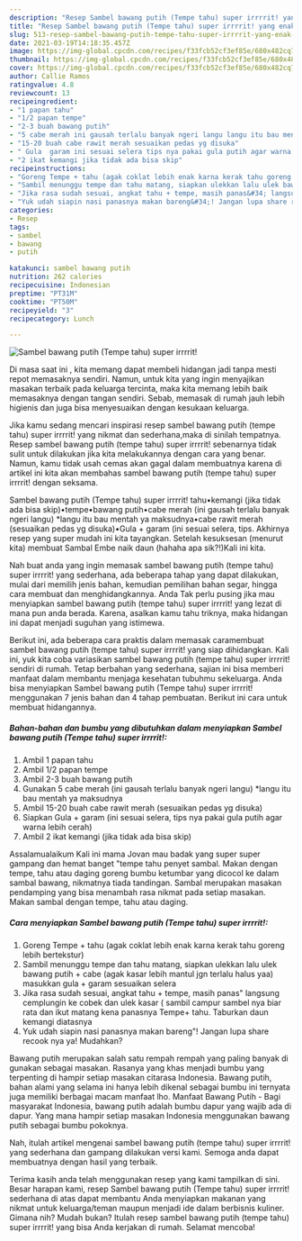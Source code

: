 ```yaml
---
description: "Resep Sambel bawang putih (Tempe tahu) super irrrrit! yang enak Untuk Jualan"
title: "Resep Sambel bawang putih (Tempe tahu) super irrrrit! yang enak Untuk Jualan"
slug: 513-resep-sambel-bawang-putih-tempe-tahu-super-irrrrit-yang-enak-untuk-jualan
date: 2021-03-19T14:18:35.457Z
image: https://img-global.cpcdn.com/recipes/f33fcb52cf3ef85e/680x482cq70/sambel-bawang-putih-tempe-tahu-super-irrrrit-foto-resep-utama.jpg
thumbnail: https://img-global.cpcdn.com/recipes/f33fcb52cf3ef85e/680x482cq70/sambel-bawang-putih-tempe-tahu-super-irrrrit-foto-resep-utama.jpg
cover: https://img-global.cpcdn.com/recipes/f33fcb52cf3ef85e/680x482cq70/sambel-bawang-putih-tempe-tahu-super-irrrrit-foto-resep-utama.jpg
author: Callie Ramos
ratingvalue: 4.8
reviewcount: 13
recipeingredient:
- "1 papan tahu"
- "1/2 papan tempe"
- "2-3 buah bawang putih"
- "5 cabe merah ini gausah terlalu banyak ngeri langu langu itu bau mentah ya maksudnya"
- "15-20 buah cabe rawit merah sesuaikan pedas yg disuka"
- " Gula  garam ini sesuai selera tips nya pakai gula putih agar warna lebih cerah"
- "2 ikat kemangi jika tidak ada bisa skip"
recipeinstructions:
- "Goreng Tempe + tahu (agak coklat lebih enak karna kerak tahu goreng lebih bertekstur)"
- "Sambil menunggu tempe dan tahu matang, siapkan ulekkan lalu ulek bawang putih + cabe (agak kasar lebih mantul jgn terlalu halus yaa) masukkan gula + garam sesuaikan selera"
- "Jika rasa sudah sesuai, angkat tahu + tempe, masih panas&#34; langsung cemplungin ke cobek dan ulek kasar ( sambil campur sambel nya biar rata dan ikut matang kena panasnya Tempe+ tahu. Taburkan daun kemangi diatasnya"
- "Yuk udah siapin nasi panasnya makan bareng&#34;! Jangan lupa share recook nya ya! Mudahkan?"
categories:
- Resep
tags:
- sambel
- bawang
- putih

katakunci: sambel bawang putih 
nutrition: 262 calories
recipecuisine: Indonesian
preptime: "PT31M"
cooktime: "PT50M"
recipeyield: "3"
recipecategory: Lunch

---
```



![Sambel bawang putih (Tempe tahu) super irrrrit!](https://img-global.cpcdn.com/recipes/f33fcb52cf3ef85e/680x482cq70/sambel-bawang-putih-tempe-tahu-super-irrrrit-foto-resep-utama.jpg)

Di masa  saat ini , kita memang dapat membeli hidangan jadi tanpa mesti repot memasaknya sendiri. Namun, untuk kita yang ingin menyajikan masakan terbaik pada keluarga tercinta, maka kita memang lebih baik memasaknya dengan tangan sendiri. Sebab, memasak di rumah jauh lebih higienis dan juga bisa menyesuaikan dengan kesukaan keluarga.

Jika kamu sedang mencari inspirasi resep sambel bawang putih (tempe tahu) super irrrrit! yang nikmat dan sederhana,maka di sinilah tempatnya. Resep sambel bawang putih (tempe tahu) super irrrrit!  sebenarnya tidak sulit untuk dilakukan jika kita melakukannya dengan cara yang benar. Namun, kamu tidak usah cemas akan gagal dalam membuatnya 
karena di artikel ini kita akan membahas sambel bawang putih (tempe tahu) super irrrrit! dengan seksama.  

Sambel bawang putih (Tempe tahu) super irrrrit! tahu•kemangi (jika tidak ada bisa skip)•tempe•bawang putih•cabe merah (ini gausah terlalu banyak ngeri langu) *langu itu bau mentah ya maksudnya•cabe rawit merah (sesuaikan pedas yg disuka)•Gula + garam (ini sesuai selera, tips. Akhirnya resep yang super mudah ini kita tayangkan. Setelah kesuksesan (menurut kita) membuat Sambal Embe naik daun (hahaha apa sik?!)Kali ini kita.

Nah buat anda yang ingin memasak sambel bawang putih (tempe tahu) super irrrrit! yang sederhana, ada beberapa tahap yang dapat dilakukan, mulai dari memilih jenis bahan, kemudian pemilihan bahan segar, hingga cara membuat dan menghidangkannya. Anda Tak perlu pusing jika mau menyiapkan sambel bawang putih (tempe tahu) super irrrrit! yang lezat di mana pun anda berada. Karena, asalkan kamu  tahu triknya, maka hidangan ini dapat menjadi suguhan yang istimewa.

Berikut ini, ada beberapa cara praktis  dalam memasak caramembuat sambel bawang putih (tempe tahu) super irrrrit! yang siap dihidangkan. Kali ini, yuk kita coba variasikan sambel bawang putih (tempe tahu) super irrrrit! sendiri di rumah. Tetap berbahan yang sederhana, sajian ini bisa memberi manfaat dalam membantu menjaga kesehatan tubuhmu sekeluarga. Anda bisa menyiapkan Sambel bawang putih (Tempe tahu) super irrrrit! menggunakan 7 jenis bahan dan 4 tahap pembuatan. Berikut ini cara untuk membuat hidangannya.

<!--inarticleads1-->

##### Bahan-bahan dan bumbu yang dibutuhkan dalam menyiapkan Sambel bawang putih (Tempe tahu) super irrrrit!:

1. Ambil 1 papan tahu
1. Ambil 1/2 papan tempe
1. Ambil 2-3 buah bawang putih
1. Gunakan 5 cabe merah (ini gausah terlalu banyak ngeri langu) *langu itu bau mentah ya maksudnya
1. Ambil 15-20 buah cabe rawit merah (sesuaikan pedas yg disuka)
1. Siapkan  Gula + garam (ini sesuai selera, tips nya pakai gula putih agar warna lebih cerah)
1. Ambil 2 ikat kemangi (jika tidak ada bisa skip)


Assalamualaikum Kali ini mama Jovan mau badak yang super super gampang dan hemat banget &#34;tempe tahu penyet sambal. Makan dengan tempe, tahu atau daging goreng bumbu ketumbar yang dicocol ke dalam sambal bawang, nikmatnya tiada tandingan. Sambal merupakan masakan pendamping yang bisa menambah rasa nikmat pada setiap masakan. Makan sambal dengan tempe, tahu atau daging. 

<!--inarticleads2-->

##### Cara menyiapkan Sambel bawang putih (Tempe tahu) super irrrrit!:

1. Goreng Tempe + tahu (agak coklat lebih enak karna kerak tahu goreng lebih bertekstur)
1. Sambil menunggu tempe dan tahu matang, siapkan ulekkan lalu ulek bawang putih + cabe (agak kasar lebih mantul jgn terlalu halus yaa) masukkan gula + garam sesuaikan selera
1. Jika rasa sudah sesuai, angkat tahu + tempe, masih panas&#34; langsung cemplungin ke cobek dan ulek kasar ( sambil campur sambel nya biar rata dan ikut matang kena panasnya Tempe+ tahu. Taburkan daun kemangi diatasnya
1. Yuk udah siapin nasi panasnya makan bareng&#34;! Jangan lupa share recook nya ya! Mudahkan?


Bawang putih merupakan salah satu rempah rempah yang paling banyak di gunakan sebagai masakan. Rasanya yang khas menjadi bumbu yang terpenting di hampir setiap masakan citarasa Indonesia. Bawang putih, bahan alami yang selama ini hanya lebih dikenal sebagai bumbu ini ternyata juga memiliki berbagai macam manfaat lho. Manfaat Bawang Putih - Bagi masyarakat Indonesia, bawang putih adalah bumbu dapur yang wajib ada di dapur. Yang mana hampir setiap masakan Indonesia menggunakan bawang putih sebagai bumbu pokoknya. 

Nah, itulah artikel mengenai  sambel bawang putih (tempe tahu) super irrrrit!  yang sederhana dan gampang dilakukan versi kami. Semoga anda dapat membuatnya dengan hasil yang terbaik. 

Terima kasih anda telah menggunakan resep yang kami tampilkan di sini. Besar harapan kami, resep  Sambel bawang putih (Tempe tahu) super irrrrit! sederhana di atas dapat membantu Anda menyiapkan makanan yang nikmat untuk keluarga/teman maupun menjadi ide dalam berbisnis kuliner. Gimana nih? Mudah bukan? Itulah resep sambel bawang putih (tempe tahu) super irrrrit! yang bisa Anda kerjakan di rumah. Selamat mencoba!

